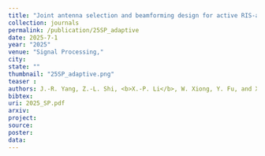 ```yaml
---
title: "Joint antenna selection and beamforming design for active RIS-aided ISAC systems"
collection: journals
permalink: /publication/25SP_adaptive
date: 2025-7-1
year: "2025"
venue: "Signal Processing,"
city: 
state: ""
thumbnail: "25SP_adaptive.png"
teaser : 
authors: J.-R. Yang, Z.-L. Shi, <b>X.-P. Li</b>, W. Xiong, Y. Fu, and X. Liang
bibtex: 
uri: 2025_SP.pdf
arxiv: 
project: 
source: 
poster: 
data:
---
```



